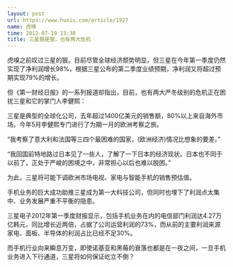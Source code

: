 ```yaml
---
layout: post
url: https://www.huxiu.com/article/1927
name: 虎嗅
time: 2012-07-19 13:38
title: 三星狠是狠，也有两大危机
---
```

虎嗅之前叹过三星的狠。目前尽管全球经济颓势明显，但三星在今年第一季度仍然实现了净利润增长98%，根据三星公布的第二季度业绩预期，净利润又将超过预期实现79%的增长。

但《第一财经日报》的一系列报道却指出，目前，也有两大严冬级别的危机正在困扰三星和它的掌门人李健熙：

三星是典型的全球化公司，去年超过1400亿美元的销售额，80%以上来自海外市场。今年5月李健熙专门进行了为期一月的欧洲考察之旅。

“我考察了意大利和法国等三四个最困难的国家，(欧洲经济)情况比想象的要差。”

“我回国前特地路过日本见了一些人，了解了一下日本的经济现状。日本也不同于以前了，正处于严峻的困境之中，非常担心以后也难以脱困。”

为此，三星将可能下调欧洲市场电视、家电与智能手机的销售预估值。

手机业务的巨大成功助推三星成为第一大科技公司，但同时也埋下了利润点太集中、业务发展严重不平衡的隐患。

三星电子2012年第一季度财报显示，包括手机业务在内的电信部门利润达4.27万亿韩元，同比增长近两倍，占据了公司运营利润的73%，而从前的主要利润来源家电、面板、半导体的利润占比已经不足30%。

而手机行业向来瞬息万变，即使诺基亚和黑莓的衰落也都是在一夜之间，一旦手机业务进入下行通道，三星将如何保证屹立不倒？

